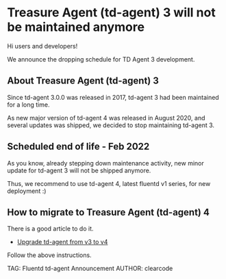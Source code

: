 # Treasure Agent (td-agent) 3 will not be maintained anymore

Hi users and developers!

We announce the dropping schedule for TD Agent 3 development.

## About Treasure Agent (td-agent) 3

Since td-agent 3.0.0 was released in 2017, td-agent 3 had been maintained for a long time.

As new major version of td-agent 4 was released in August 2020, and several updates was shipped, we decided to stop maintaining td-agent 3.

## Scheduled end of life - Feb 2022

As you know, already stepping down maintenance activity, new minor update for td-agent 3 will not be shipped anymore.

Thus, we recommend to use td-agent 4, latest fluentd v1 series, for new deployment :)

## How to migrate to Treasure Agent (td-agent) 4

There is a good article to do it.

* [Upgrade td-agent from v3 to v4](upgrade-td-agent-v3-to-v4)

Follow the above instructions.

TAG: Fluentd td-agent Announcement
AUTHOR: clearcode



